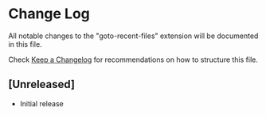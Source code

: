 # Change Log

All notable changes to the "goto-recent-files" extension will be documented in this file.

Check [Keep a Changelog](http://keepachangelog.com/) for recommendations on how to structure this file.

## [Unreleased]

- Initial release